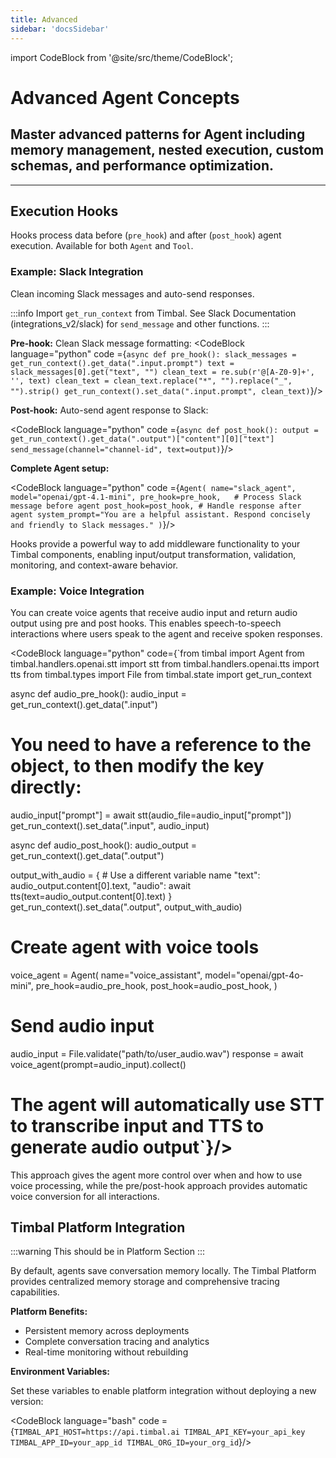 ```yaml
---
title: Advanced
sidebar: 'docsSidebar'
---
```

import CodeBlock from '@site/src/theme/CodeBlock';

# Advanced Agent Concepts

<h2 className="subtitle" style={{marginTop: '-17px', fontSize: '1.1rem', fontWeight: 'normal'}}>
Master advanced patterns for Agent including memory management, nested execution, custom schemas, and performance optimization.
</h2>

---

## Execution Hooks

Hooks process data before (`pre_hook`) and after (`post_hook`) agent execution. Available for both `Agent` and `Tool`.

### Example: Slack Integration

Clean incoming Slack messages and auto-send responses.

:::info
Import `get_run_context` from Timbal. See Slack Documentation (integrations_v2/slack) for `send_message` and other functions.
:::

**Pre-hook:** Clean Slack message formatting:
<CodeBlock language="python" code ={`async def pre_hook():
    slack_messages = get_run_context().get_data(".input.prompt")
    text = slack_messages[0].get("text", "")
    clean_text = re.sub(r'@[A-Z0-9]+', '', text)
    clean_text = clean_text.replace("*", "").replace("_", "").strip()
    get_run_context().set_data(".input.prompt", clean_text)`}/>

**Post-hook:** Auto-send agent response to Slack:

<CodeBlock language="python" code ={`async def post_hook():
    output = get_run_context().get_data(".output")["content"][0]["text"]
    send_message(channel="channel-id", text=output)`}/>

**Complete Agent setup:**

<CodeBlock language="python" code ={`Agent(
    name="slack_agent",
    model="openai/gpt-4.1-mini",
    pre_hook=pre_hook,   # Process Slack message before agent
    post_hook=post_hook, # Handle response after agent
    system_prompt="You are a helpful assistant. Respond concisely and friendly to Slack messages."
)`}/>

Hooks provide a powerful way to add middleware functionality to your Timbal components, enabling input/output transformation, validation, monitoring, and context-aware behavior.


### Example: Voice Integration

You can create voice agents that receive audio input and return audio output using pre and post hooks. This enables speech-to-speech interactions where users speak to the agent and receive spoken responses.


<CodeBlock language="python" code={`from timbal import Agent
from timbal.handlers.openai.stt import stt
from timbal.handlers.openai.tts import tts
from timbal.types import File
from timbal.state import get_run_context

async def audio_pre_hook():
  audio_input = get_run_context().get_data(".input")
  # You need to have a reference to the object, to then modify the key directly:
  audio_input["prompt"] = await stt(audio_file=audio_input["prompt"])
  get_run_context().set_data(".input", audio_input)

async def audio_post_hook():
  audio_output = get_run_context().get_data(".output")
  
  output_with_audio = {  # Use a different variable name
    "text": audio_output.content[0].text,
    "audio": await tts(text=audio_output.content[0].text)
  }
  get_run_context().set_data(".output", output_with_audio)

# Create agent with voice tools
voice_agent = Agent(
  name="voice_assistant",
  model="openai/gpt-4o-mini",
  pre_hook=audio_pre_hook,
  post_hook=audio_post_hook,
)

# Send audio input
audio_input = File.validate("path/to/user_audio.wav")
response = await voice_agent(prompt=audio_input).collect()

# The agent will automatically use STT to transcribe input and TTS to generate audio output`}/>

This approach gives the agent more control over when and how to use voice processing, while the pre/post-hook approach provides automatic voice conversion for all interactions.


## Timbal Platform Integration

:::warning
This should be in Platform Section
:::

By default, agents save conversation memory locally. The Timbal Platform provides centralized memory storage and comprehensive tracing capabilities.

**Platform Benefits:**
- Persistent memory across deployments
- Complete conversation tracing and analytics
- Real-time monitoring without rebuilding

**Environment Variables:**

Set these variables to enable platform integration without deploying a new version:

<CodeBlock language="bash" code ={`TIMBAL_API_HOST=https://api.timbal.ai
TIMBAL_API_KEY=your_api_key
TIMBAL_APP_ID=your_app_id
TIMBAL_ORG_ID=your_org_id`}/>

